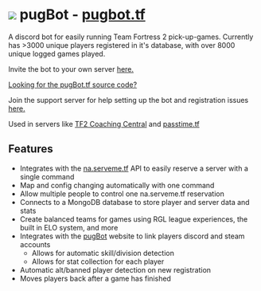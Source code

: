 
<h1><img src="https://cdn.discordapp.com/app-icons/989250144895655966/532b4d9f51941774f944acddae564c18.png?size=64"> pugBot - <a href="https://pugbot.tf">pugbot.tf</a></h1>




A discord bot for easily running Team Fortress 2 pick-up-games. Currently has >3000 unique players registered in it's database, with over 8000 unique logged games played.

Invite the bot to your own server [here.](https://pugbot.tf/invite)

[Looking for the pugBot.tf source code?](https://github.com/Ooglely/pugBot.tf)

Join the support server for help setting up the bot and registration issues [here.](https://discord.gg/qcQBD3CAAw)

Used in servers like [TF2 Coaching Central](https://discord.gg/tf2-coaching-central-tf2cc-727627956058325052) and [passtime.tf](https://passtime.tf/)

## Features ##
- Integrates with the [na.serveme.tf](https://na.serveme.tf/) API to easily reserve a server with a single command
- Map and config changing automatically with one command
- Allow multiple people to control one na.serveme.tf reservation
- Connects to a MongoDB database to store player and server data and stats
- Create balanced teams for games using RGL league experiences, the built in ELO system, and more
- Integrates with the [pugBot](https://pugbot.tf/) website to link players discord and steam accounts
  - Allows for automatic skill/division detection
  - Allows for stat collection for each player
- Automatic alt/banned player detection on new registration
- Moves players back after a game has finished
